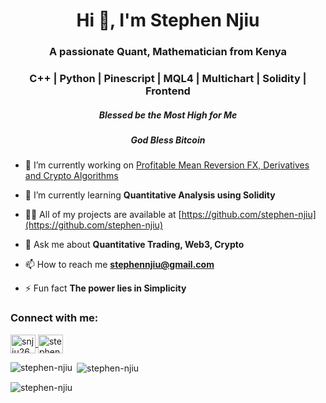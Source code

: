 <h1 align="center">Hi 👋, I'm Stephen Njiu</h1>
<h3 align="center">A passionate Quant, Mathematician from Kenya</h3>
<h3 align="center">C++ | Python | Pinescript | MQL4 | Multichart | Solidity | Frontend</h3>
<h5 align="center"><i>Blessed be the Most High for Me</i></h5>
<h5 align="center"><i>God Bless Bitcoin</i></h5>

<!--<p align="left"> <a href="https://github.com/ryo-ma/github-profile-trophy"><img src="https://github-profile-trophy.vercel.app/?username=stephen-njiu" alt="stephen-njiu" /></a> </p>-->
- 🔭 I’m currently working on [Profitable Mean Reversion FX, Derivatives and Crypto Algorithms](https://github.com/stephen-njiu)

- 🌱 I’m currently learning **Quantitative Analysis using Solidity**

- 👨‍💻 All of my projects are available at [https://github.com/stephen-njiu](https://github.com/stephen-njiu)

- 💬 Ask me about **Quantitative Trading, Web3, Crypto**

- 📫 How to reach me **stephennjiu@gmail.com**

- ⚡ Fun fact **The power lies in Simplicity**

<h3 align="left">Connect with me:</h3>
<p align="left">
    <a href="https://twitter.com/snjiu263" target="_blank" rel="noreferrer">
        <img align="center" src="https://raw.githubusercontent.com/rahuldkjain/github-profile-readme-generator/master/src/images/icons/Social/twitter.svg" alt="snjiu263" height="30" width="40" />
    </a>
    <a href="https://linkedin.com/in/stephen-njiu" target="_blank" rel="noreferrer">
        <img align="center" src="https://raw.githubusercontent.com/rahuldkjain/github-profile-readme-generator/master/src/images/icons/Social/linked-in-alt.svg" alt="stephen-njiu" height="30" width="40" />
    </a>
</p>
<!--
<h3 align="left">Languages and Tools:</h3>
<p align="left">
    <a href="https://www.cprogramming.com/" target="_blank" rel="noreferrer">
        <img src="https://raw.githubusercontent.com/devicons/devicon/master/icons/c/c-original.svg" alt="c" width="40" height="40"/>
    </a>
    <a href="https://www.w3schools.com/cpp/" target="_blank" rel="noreferrer">
        <img src="https://raw.githubusercontent.com/devicons/devicon/master/icons/cplusplus/cplusplus-original.svg" alt="cplusplus" width="40" height="40"/>
    </a>
    <a href="https://www.w3schools.com/css/" target="_blank" rel="noreferrer">
        <img src="https://raw.githubusercontent.com/devicons/devicon/master/icons/css3/css3-original-wordmark.svg" alt="css3" width="40" height="40"/>
    </a>
    <a href="https://www.djangoproject.com/" target="_blank" rel="noreferrer">
        <img src="https://cdn.worldvectorlogo.com/logos/django.svg" alt="django" width="40" height="40"/>
    </a>
    <a href="https://flask.palletsprojects.com/" target="_blank" rel="noreferrer">
        <img src="https://www.vectorlogo.zone/logos/pocoo_flask/pocoo_flask-icon.svg" alt="flask" width="40" height="40"/>
    </a>
    <a href="https://www.w3.org/html/" target="_blank" rel="noreferrer">
        <img src="https://raw.githubusercontent.com/devicons/devicon/master/icons/html5/html5-original-wordmark.svg" alt="html5" width="40" height="40"/>
    </a>
    <a href="https://developer.mozilla.org/en-US/docs/Web/JavaScript" target="_blank" rel="noreferrer">
        <img src="https://raw.githubusercontent.com/devicons/devicon/master/icons/javascript/javascript-original.svg" alt="javascript" width="40" height="40"/>
    </a>
    <a href="https://www.python.org" target="_blank" rel="noreferrer">
        <img src="https://raw.githubusercontent.com/devicons/devicon/master/icons/python/python-original.svg" alt="python" width="40" height="40"/>
    </a>
    <a href="https://sass-lang.com" target="_blank" rel="noreferrer">
        <img src="https://raw.githubusercontent.com/devicons/devicon/master/icons/sass/sass-original.svg" alt="sass" width="40" height="40"/>
    </a>
</p>
-->

<p><img align="left" src="https://github-readme-stats.vercel.app/api/top-langs?username=stephen-njiu&show_icons=true&locale=en&layout=compact" alt="stephen-njiu" /></p>

<p>&nbsp;<img align="center" src="https://github-readme-stats.vercel.app/api?username=stephen-njiu&show_icons=true&locale=en" alt="stephen-njiu" /></p>

<p><img align="center" src="https://github-readme-streak-stats.herokuapp.com/?user=stephen-njiu&" alt="stephen-njiu" /></p>
